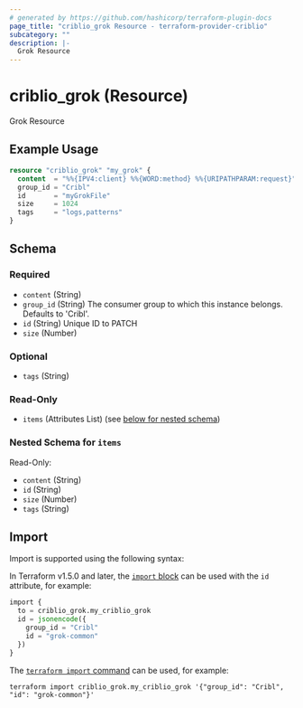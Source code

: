```yaml
---
# generated by https://github.com/hashicorp/terraform-plugin-docs
page_title: "criblio_grok Resource - terraform-provider-criblio"
subcategory: ""
description: |-
  Grok Resource
---
```


# criblio_grok (Resource)

Grok Resource

## Example Usage

```terraform
resource "criblio_grok" "my_grok" {
  content  = "%%{IPV4:client} %%{WORD:method} %%{URIPATHPARAM:request}"
  group_id = "Cribl"
  id       = "myGrokFile"
  size     = 1024
  tags     = "logs,patterns"
}
```

<!-- schema generated by tfplugindocs -->
## Schema

### Required

- `content` (String)
- `group_id` (String) The consumer group to which this instance belongs. Defaults to 'Cribl'.
- `id` (String) Unique ID to PATCH
- `size` (Number)

### Optional

- `tags` (String)

### Read-Only

- `items` (Attributes List) (see [below for nested schema](#nestedatt--items))

<a id="nestedatt--items"></a>
### Nested Schema for `items`

Read-Only:

- `content` (String)
- `id` (String)
- `size` (Number)
- `tags` (String)

## Import

Import is supported using the following syntax:

In Terraform v1.5.0 and later, the [`import` block](https://developer.hashicorp.com/terraform/language/import) can be used with the `id` attribute, for example:

```terraform
import {
  to = criblio_grok.my_criblio_grok
  id = jsonencode({
    group_id = "Cribl"
    id = "grok-common"
  })
}
```

The [`terraform import` command](https://developer.hashicorp.com/terraform/cli/commands/import) can be used, for example:

```shell
terraform import criblio_grok.my_criblio_grok '{"group_id": "Cribl", "id": "grok-common"}'
```

